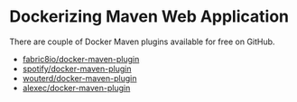 # Dockerizing Maven Web Application

 There are couple of Docker Maven plugins available for free on GitHub.
 
* [fabric8io/docker-maven-plugin](https://github.com/fabric8io/docker-maven-plugin)
* [spotify/docker-maven-plugin](https://github.com/spotify/docker-maven-plugin)
* [wouterd/docker-maven-plugin](https://github.com/wouterd/docker-maven-plugin)
* [alexec/docker-maven-plugin](https://github.com/alexec/docker-maven-plugin)